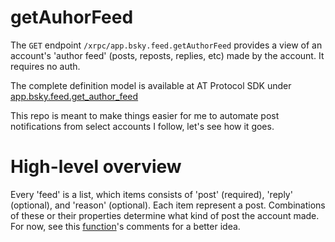 # getAuhorFeed

The `GET` endpoint `/xrpc/app.bsky.feed.getAuthorFeed` provides a view of an account's 'author feed' (posts, reposts, replies, etc) made by the account. It requires no auth.

The complete definition model is available at AT Protocol SDK under [app.bsky.feed.get_author_feed](https://atproto.blue/en/latest/atproto/atproto_client.models.app.bsky.feed.get_author_feed.html)

This repo is meant to make things easier for me to automate post notifications from select accounts I follow, let's see how it goes.

# High-level overview
Every 'feed' is a list, which items consists of 'post' (required), 'reply' (optional), and 'reason' (optional). Each item represent a post.
Combinations of these or their properties determine what kind of post the account made. For now, see this [function](https://github.com/hemakodaa/bsky-getAuthorFeed-parser/blob/ea1fc5d6155767c93ec74f52053645cbe40533bb/src/bluesky_notif/parser.py#L377-L399)'s comments for a better idea.